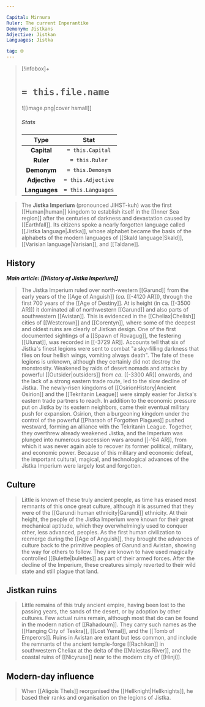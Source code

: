```yaml
---

Capital: Mirnura
Ruler: The current Inperantike
Demonym: Jistkans
Adjective: Jistkan
Languages: Jistka

tag: 🌐
---
```


> [!infobox]+
> #  `= this.file.name`
> ![[image.png|cover hsmall]]
> ##### Stats
> Type | Stat |
> :---:|:---:|
> **Capital** | `= this.Capital` |
> **Ruler** | `= this.Ruler` |
> **Demonym** | `= this.Demonym` |
> **Adjective** | `= this.Adjective` |
> **Languages** | `= this.Languages` |



> The **Jistka Imperium** (pronounced JIHST-kuh) was the first [[Human|human]] kingdom to establish itself in the [[Inner Sea region]] after the centuries of darkness and devastation caused by [[Earthfall]]. Its citizens spoke a nearly forgotten language called [[Jistka language|Jistka]], whose alphabet became the basis of the alphabets of the modern languages of [[Skald language|Skald]], [[Varisian language|Varisian]], and [[Taldane]].



## History

***Main article: [[History of Jistka Imperium]]***
> The Jistka Imperium ruled over north-western [[Garund]] from the early years of the [[Age of Anguish]] (*ca.* [[-4120 AR]]), through the first 700 years of the [[Age of Destiny]]. At is height (in ca. [[-3500 AR]]) it dominated all of northwestern [[Garund]] and also parts of southwestern [[Avistan]]. This is evidenced in the [[Cheliax|Chelish]] cities of [[Westcrown]] and [[Corentyn]], where some of the deepest and oldest ruins are clearly of Jistkan design.
> One of the first documented sightings of a [[Spawn of Rovagug]], the festering [[Ulunat]], was recorded in [[-3729 AR]]. Accounts tell that six of Jistka's finest legions were sent to combat "a sky-filling darkness that flies on four hellish wings, vomiting always death". The fate of these legions is unknown, although they certainly did not destroy the monstrosity.
> Weakened by raids of desert nomads and attacks by powerful [[Outsider|outsiders]] from *ca.* [[-3300 AR]] onwards, and the lack of a strong eastern trade route, led to the slow decline of Jistka. The newly-risen kingdoms of [[OsirionHistory|Ancient Osirion]] and the [[Tekritanin League]] were simply easier for Jistka's eastern trade partners to reach.
> In addition to the economic pressure put on Jistka by its eastern neighbors, came their eventual military push for expansion. Osirion, then a burgeoning kingdom under the control of the powerful [[Pharaoh of Forgotten Plagues]] pushed westward, forming an alliance with the Tekritanin League. Together, they overthrew already weakened Jistka, and the Imperium was plunged into numerous succession wars around [[-'64 AR]], from which it was never again able to recover its former political, military, and economic power. Because of this military and economic defeat, the important cultural, magical, and technological advances of the Jistka Imperium were largely lost and forgotten.


## Culture

> Little is known of these truly ancient people, as time has erased most remnants of this once great culture, although it is assumed that they were of the [[Garundi human ethnicity|Garundi]] ethnicity. At their height, the people of the Jistka Imperium were known for their great mechanical aptitude, which they overwhelmingly used to conquer other, less advanced, peoples. As the first human civilization to reemerge during the [[Age of Anguish]], they brought the advances of culture back to the primitive peoples of Garund and Avistan, showing the way for others to follow.
> They are known to have used magically controlled [[Bulette|bulettes]] as part of their armed forces. After the decline of the Imperium, these creatures simply reverted to their wild state and still plague that land.


## Jistkan ruins

> Little remains of this truly ancient empire, having been lost to the passing years, the sands of the desert, or by adoption by other cultures. Few actual ruins remain, although most that do can be found in the modern nation of [[Rahadoum]]. They carry such names as the [[Hanging City of Teskra]], [[Lost Yemal]], and the [[Tomb of Emperors]]. Ruins in Avistan are extant but less common, and include the remnants of the ancient temple-forge [[Rachikan]] in southwestern Cheliax at the delta of the [[Maiestas River]], and the coastal ruins of [[Nicyruse]] near to the modern city of [[Hinji]].


## Modern-day influence

> When [[Aligois Thels]] reorganised the [[Hellknight|Hellknights]], he based their ranks and organisation on the legions of Jistka.








